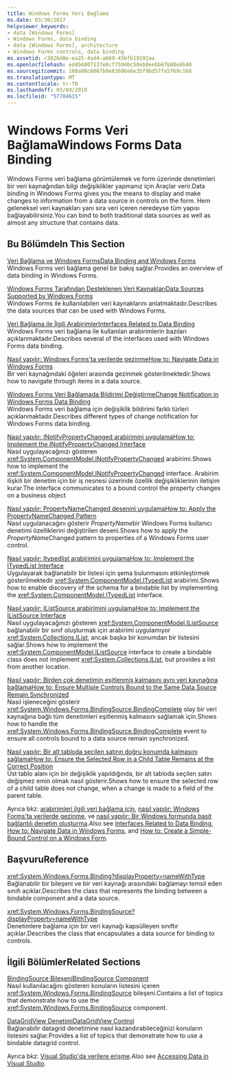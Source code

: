 ```yaml
---
title: Windows Forms Veri Bağlama
ms.date: 03/30/2017
helpviewer_keywords:
- data [Windows Forms]
- Windows Forms, data binding
- data [Windows Forms], architecture
- Windows Forms controls, data binding
ms.assetid: c3826d8e-ea25-4ad4-a669-45bfb19192aa
ms.openlocfilehash: ed456807137e8cf7594bc50eb0eebb67b88e6b40
ms.sourcegitcommit: 160a88c8087b0e63606e6e35f9bd57fa5f69c168
ms.translationtype: MT
ms.contentlocale: tr-TR
ms.lasthandoff: 03/09/2019
ms.locfileid: "57704615"
---
```

# <a name="windows-forms-data-binding"></a><span data-ttu-id="6e00e-102">Windows Forms Veri Bağlama</span><span class="sxs-lookup"><span data-stu-id="6e00e-102">Windows Forms Data Binding</span></span>
<span data-ttu-id="6e00e-103">Windows Forms veri bağlama görüntülemek ve form üzerinde denetimleri bir veri kaynağından bilgi değişiklikler yapmanız için Araçlar verir.</span><span class="sxs-lookup"><span data-stu-id="6e00e-103">Data binding in Windows Forms gives you the means to display and make changes to information from a data source in controls on the form.</span></span> <span data-ttu-id="6e00e-104">Hem geleneksel veri kaynakları yanı sıra veri içeren neredeyse tüm yapısı bağlayabilirsiniz.</span><span class="sxs-lookup"><span data-stu-id="6e00e-104">You can bind to both traditional data sources as well as almost any structure that contains data.</span></span>  
  
## <a name="in-this-section"></a><span data-ttu-id="6e00e-105">Bu Bölümde</span><span class="sxs-lookup"><span data-stu-id="6e00e-105">In This Section</span></span>  
 [<span data-ttu-id="6e00e-106">Veri Bağlama ve Windows Forms</span><span class="sxs-lookup"><span data-stu-id="6e00e-106">Data Binding and Windows Forms</span></span>](data-binding-and-windows-forms.md)  
 <span data-ttu-id="6e00e-107">Windows Forms veri bağlama genel bir bakış sağlar.</span><span class="sxs-lookup"><span data-stu-id="6e00e-107">Provides an overview of data binding in Windows Forms.</span></span>  
  
 [<span data-ttu-id="6e00e-108">Windows Forms Tarafından Desteklenen Veri Kaynakları</span><span class="sxs-lookup"><span data-stu-id="6e00e-108">Data Sources Supported by Windows Forms</span></span>](data-sources-supported-by-windows-forms.md)  
 <span data-ttu-id="6e00e-109">Windows Forms ile kullanılabilen veri kaynaklarını anlatmaktadır.</span><span class="sxs-lookup"><span data-stu-id="6e00e-109">Describes the data sources that can be used with Windows Forms.</span></span>  
  
 [<span data-ttu-id="6e00e-110">Veri Bağlama ile İlgili Arabirimler</span><span class="sxs-lookup"><span data-stu-id="6e00e-110">Interfaces Related to Data Binding</span></span>](interfaces-related-to-data-binding.md)  
 <span data-ttu-id="6e00e-111">Windows Forms veri bağlama ile kullanılan arabirimlerin bazıları açıklanmaktadır.</span><span class="sxs-lookup"><span data-stu-id="6e00e-111">Describes several of the interfaces used with Windows Forms data binding.</span></span>  
  
 [<span data-ttu-id="6e00e-112">Nasıl yapılır: Windows Forms'ta verilerde gezinme</span><span class="sxs-lookup"><span data-stu-id="6e00e-112">How to: Navigate Data in Windows Forms</span></span>](how-to-navigate-data-in-windows-forms.md)  
 <span data-ttu-id="6e00e-113">Bir veri kaynağındaki öğeleri arasında gezinmek gösterilmektedir.</span><span class="sxs-lookup"><span data-stu-id="6e00e-113">Shows how to navigate through items in a data source.</span></span>  
  
 [<span data-ttu-id="6e00e-114">Windows Forms Veri Bağlamada Bildirimi Değiştirme</span><span class="sxs-lookup"><span data-stu-id="6e00e-114">Change Notification in Windows Forms Data Binding</span></span>](change-notification-in-windows-forms-data-binding.md)  
 <span data-ttu-id="6e00e-115">Windows Forms veri bağlama için değişiklik bildirimi farklı türleri açıklanmaktadır.</span><span class="sxs-lookup"><span data-stu-id="6e00e-115">Describes different types of change notification for Windows Forms data binding.</span></span>  
  
 [<span data-ttu-id="6e00e-116">Nasıl yapılır: INotifyPropertyChanged arabirimini uygulama</span><span class="sxs-lookup"><span data-stu-id="6e00e-116">How to: Implement the INotifyPropertyChanged Interface</span></span>](how-to-implement-the-inotifypropertychanged-interface.md)  
 <span data-ttu-id="6e00e-117">Nasıl uygulayacağınızı gösteren <xref:System.ComponentModel.INotifyPropertyChanged> arabirimi.</span><span class="sxs-lookup"><span data-stu-id="6e00e-117">Shows how to implement the <xref:System.ComponentModel.INotifyPropertyChanged> interface.</span></span> <span data-ttu-id="6e00e-118">Arabirim ilişkili bir denetim için bir iş nesnesi üzerinde özellik değişikliklerinin iletişim kurar.</span><span class="sxs-lookup"><span data-stu-id="6e00e-118">The interface  communicates to a bound control the property changes on a business object</span></span>  
  
 [<span data-ttu-id="6e00e-119">Nasıl yapılır: PropertyNameChanged desenini uygulama</span><span class="sxs-lookup"><span data-stu-id="6e00e-119">How to: Apply the PropertyNameChanged Pattern</span></span>](how-to-apply-the-propertynamechanged-pattern.md)  
 <span data-ttu-id="6e00e-120">Nasıl uygulanacağını gösterir *PropertyName*bir Windows Forms kullanıcı denetimi özelliklerini değiştirilen deseni.</span><span class="sxs-lookup"><span data-stu-id="6e00e-120">Shows how to apply the *PropertyName*Changed pattern to properties of a Windows Forms user control.</span></span>  
  
 [<span data-ttu-id="6e00e-121">Nasıl yapılır: Itypedlist arabirimini uygulama</span><span class="sxs-lookup"><span data-stu-id="6e00e-121">How to: Implement the ITypedList Interface</span></span>](how-to-implement-the-itypedlist-interface.md)  
 <span data-ttu-id="6e00e-122">Uygulayarak bağlanabilir bir listesi için şema bulunmasını etkinleştirmek gösterilmektedir <xref:System.ComponentModel.ITypedList> arabirimi.</span><span class="sxs-lookup"><span data-stu-id="6e00e-122">Shows how to enable discovery of the schema for a bindable list by implementing the <xref:System.ComponentModel.ITypedList> interface.</span></span>  
  
 [<span data-ttu-id="6e00e-123">Nasıl yapılır: IListSource arabirimini uygulama</span><span class="sxs-lookup"><span data-stu-id="6e00e-123">How to: Implement the IListSource Interface</span></span>](how-to-implement-the-ilistsource-interface.md)  
 <span data-ttu-id="6e00e-124">Nasıl uygulayacağınızı gösteren <xref:System.ComponentModel.IListSource> bağlanabilir bir sınıf oluşturmak için arabirimi uygulamıyor <xref:System.Collections.IList>, ancak başka bir konumdan bir listesini sağlar.</span><span class="sxs-lookup"><span data-stu-id="6e00e-124">Shows how to implement the <xref:System.ComponentModel.IListSource> interface to create a bindable class does not implement <xref:System.Collections.IList>, but provides a list from another location.</span></span>  
  
 [<span data-ttu-id="6e00e-125">Nasıl yapılır: Birden çok denetimin eşitlenmiş kalmasını aynı veri kaynağına bağlama</span><span class="sxs-lookup"><span data-stu-id="6e00e-125">How to: Ensure Multiple Controls Bound to the Same Data Source Remain Synchronized</span></span>](multiple-controls-bound-to-data-source-synchronized.md)  
 <span data-ttu-id="6e00e-126">Nasıl işleneceğini gösterir <xref:System.Windows.Forms.BindingSource.BindingComplete> olay bir veri kaynağına bağlı tüm denetimleri eşitlenmiş kalmasını sağlamak için.</span><span class="sxs-lookup"><span data-stu-id="6e00e-126">Shows how to handle the <xref:System.Windows.Forms.BindingSource.BindingComplete> event to ensure all controls bound to a data source remain synchronized.</span></span>  
  
 [<span data-ttu-id="6e00e-127">Nasıl yapılır: Bir alt tabloda seçilen satırın doğru konumda kalmasını sağlama</span><span class="sxs-lookup"><span data-stu-id="6e00e-127">How to: Ensure the Selected Row in a Child Table Remains at the Correct Position</span></span>](ensure-the-selected-row-in-a-child-table-correct.md)  
 <span data-ttu-id="6e00e-128">Üst tablo alanı için bir değişiklik yapıldığında, bir alt tabloda seçilen satırı değişmez emin olmak nasıl gösterir.</span><span class="sxs-lookup"><span data-stu-id="6e00e-128">Shows how to ensure the selected row of a child table does not change, when a change is made to a field of the parent table.</span></span>  
  
 <span data-ttu-id="6e00e-129">Ayrıca bkz: [arabirimleri ilgili veri bağlama için](interfaces-related-to-data-binding.md), [nasıl yapılır: Windows Forms'ta verilerde gezinme](how-to-navigate-data-in-windows-forms.md), ve [nasıl yapılır: Bir Windows formunda basit bağlantılı denetim oluşturma](how-to-create-a-simple-bound-control-on-a-windows-form.md).</span><span class="sxs-lookup"><span data-stu-id="6e00e-129">Also see [Interfaces Related to Data Binding](interfaces-related-to-data-binding.md), [How to: Navigate Data in Windows Forms](how-to-navigate-data-in-windows-forms.md), and [How to: Create a Simple-Bound Control on a Windows Form](how-to-create-a-simple-bound-control-on-a-windows-form.md).</span></span>  
  
## <a name="reference"></a><span data-ttu-id="6e00e-130">Başvuru</span><span class="sxs-lookup"><span data-stu-id="6e00e-130">Reference</span></span>  
 <xref:System.Windows.Forms.Binding?displayProperty=nameWithType>  
 <span data-ttu-id="6e00e-131">Bağlanabilir bir bileşeni ve bir veri kaynağı arasındaki bağlamayı temsil eden sınıfı açıklar.</span><span class="sxs-lookup"><span data-stu-id="6e00e-131">Describes the class that represents the binding between a bindable component and a data source.</span></span>  
  
 <xref:System.Windows.Forms.BindingSource?displayProperty=nameWithType>  
 <span data-ttu-id="6e00e-132">Denetimlere bağlama için bir veri kaynağı kapsülleyen sınıftır açıklar.</span><span class="sxs-lookup"><span data-stu-id="6e00e-132">Describes the class that encapsulates a data source for binding to controls.</span></span>  
  
## <a name="related-sections"></a><span data-ttu-id="6e00e-133">İlgili Bölümler</span><span class="sxs-lookup"><span data-stu-id="6e00e-133">Related Sections</span></span>  
 [<span data-ttu-id="6e00e-134">BindingSource Bileşeni</span><span class="sxs-lookup"><span data-stu-id="6e00e-134">BindingSource Component</span></span>](./controls/bindingsource-component.md)  
 <span data-ttu-id="6e00e-135">Nasıl kullanılacağını gösteren konuların listesini içeren <xref:System.Windows.Forms.BindingSource> bileşeni.</span><span class="sxs-lookup"><span data-stu-id="6e00e-135">Contains a list of topics that demonstrate how to use the <xref:System.Windows.Forms.BindingSource> component.</span></span>  
  
 [<span data-ttu-id="6e00e-136">DataGridView Denetimi</span><span class="sxs-lookup"><span data-stu-id="6e00e-136">DataGridView Control</span></span>](./controls/datagridview-control-windows-forms.md)  
 <span data-ttu-id="6e00e-137">Bağlanabilir datagrid denetimine nasıl kazandırabileceğinizi konuların listesini sağlar.</span><span class="sxs-lookup"><span data-stu-id="6e00e-137">Provides a list of topics that demonstrate how to use a bindable datagrid control.</span></span>  
  
 <span data-ttu-id="6e00e-138">Ayrıca bkz: [Visual Studio'da verilere erişme](/visualstudio/data-tools/accessing-data-in-visual-studio).</span><span class="sxs-lookup"><span data-stu-id="6e00e-138">Also see [Accessing Data in Visual Studio](/visualstudio/data-tools/accessing-data-in-visual-studio).</span></span>
